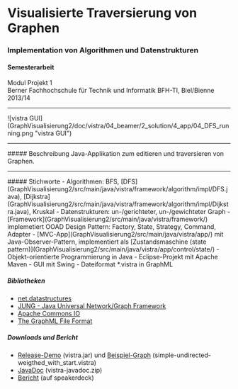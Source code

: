 # Visualisierte Traversierung von Graphen
### Implementation von Algorithmen und Datenstrukturen

#### Semesterarbeit

Modul Projekt 1<br>
Berner Fachhochschule für Technik und Informatik BFH-TI, Biel/Bienne 2013/14
<hr>
![vistra GUI](GraphVisualisierung2/doc/vistra/04_beamer/2_solution/4_app/04_DFS_running.png "vistra GUI")
<hr>
##### Beschreibung
Java-Applikation zum editieren und traversieren von Graphen.
<hr>
##### Stichworte
- Algorithmen: BFS, [DFS](GraphVisualisierung2/src/main/java/vistra/framework/algorithm/impl/DFS.java), [Dijkstra](GraphVisualisierung2/src/main/java/vistra/framework/algorithm/impl/Dijkstra.java), Kruskal
- Datenstrukturen: un-/gerichteter, un-/gewichteter Graph
- [Framework](GraphVisualisierung2/src/main/java/vistra/framework/) implemetiert OOAD Design Pattern: Factory, State, Strategy, Command, Adapter
- [MVC-App](GraphVisualisierung2/src/main/java/vistra/app/) mit Java-Observer-Pattern, implementiert als [Zustandsmaschine (state pattern)](GraphVisualisierung2/src/main/java/vistra/app/control/state/)
- Objekt-orientierte Programmierung in Java
- Eclipse-Projekt mit Apache Maven
- GUI mit Swing
- Dateiformat *.vistra in GraphML

##### Bibliotheken
- <a target="_blank" href="http://net3.datastructures.net/">net.datastructures</a>
- <a target="_blank" href="http://jung.sourceforge.net/">JUNG - Java Universal Network/Graph Framework</a>
- <a target="_blank" href="http://commons.apache.org/proper/commons-io/">Apache Commons IO</a>
- <a target="_blank" href="http://graphml.graphdrawing.org/">The GraphML File Format</a>

##### Downloads und Bericht
- [Release-Demo](GraphVisualisierung2/release-demo/vistra.jar?raw=true) (vistra.jar) und [Beispiel-Graph](GraphVisualisierung2/release-demo/simple-undirected-weigthed_with_start.vistra?raw=true) (simple-undirected-weigthed_with_start.vistra)
- [JavaDoc](GraphVisualisierung2/doc/vistra/vistra-javadoc.zip?raw=true) (vistra-javadoc.zip)
- <a target="_blank" href="https://speakerdeck.com/brugr9/visualisierte-traversierung-von-graphen-bericht">Bericht</a> (auf speakerdeck)
